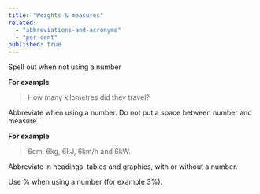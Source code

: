 ```yaml
---
title: "Weights & measures"
related:
  - "abbreviations-and-acronyms"
  - "per-cent"
published: true
---
```


Spell out when not using a number

**For example**

> How many kilometres did they travel?

Abbreviate when using a number. Do not put a space between number and measure.

**For example**

> 6cm, 6kg, 6kJ, 6km/h and 6kW.

Abbreviate in headings, tables and graphics, with or without a number.

Use % when using a number (for example 3%).
